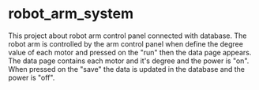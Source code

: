 # robot_arm_system
This project about robot arm control panel connected with database. The robot arm is controlled by the arm control panel when define the degree value of each motor and pressed on the "run" then the data page appears. The data page contains each motor and it's degree and the power is "on". When pressed on the "save" the data is updated in the database and the power is "off".
